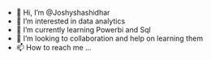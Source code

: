- 👋 Hi, I’m @Joshyshashidhar
- 👀 I’m interested in data analytics 
- 🌱 I’m currently learning Powerbi and Sql
- 💞️ I’m looking to collaboration and help on learning them
- 📫 How to reach me ...

<!---
Joshyshashidhar/Joshyshashidhar is a ✨ special ✨ repository because its `README.md` (this file) appears on your GitHub profile.
You can click the Preview link to take a look at your changes.
--->
